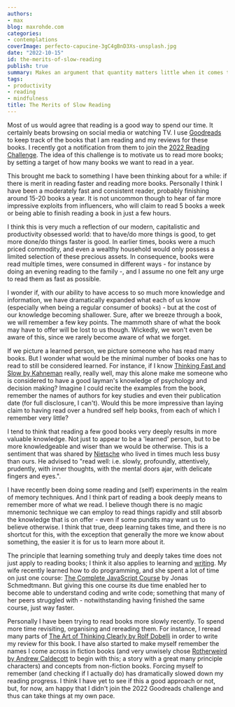 ```yaml
---
authors:
- max
blog: maxrohde.com
categories:
- contemplations
coverImage: perfecto-capucine-3gC4gBnD3Xs-unsplash.jpg
date: "2022-10-15"
id: the-merits-of-slow-reading
publish: true
summary: Makes an argument that quantity matters little when it comes to reading
tags:
- productivity
- reading
- mindfulness
title: The Merits of Slow Reading
---
```


Most of us would agree that reading is a good way to spend our time. It certainly beats browsing on social media or watching TV. I use [Goodreads](images/https://www.goodreads.com/user/show/65924679-max-rohde) to keep track of the books that I am reading and my reviews for these books. I recently got a notification from them to join the [2022 Reading Challenge](images/https://www.goodreads.com/challenges/show/11636-2022-reading-challenge). The idea of this challenge is to motivate us to read more books; by setting a target of how many books we want to read in a year.

This brought me back to something I have been thinking about for a while: if there is merit in reading faster and reading more books. Personally I think I have been a moderately fast and consistent reader, probably finishing around 15-20 books a year. It is not uncommon though to hear of far more impressive exploits from influencers, who will claim to read 5 books a week or being able to finish reading a book in just a few hours.

I think this is very much a reflection of our modern, capitalistic and productivity obsessed world: that to have/do more things is good, to get more done/do things faster is good. In earlier times, books were a much priced commodity, and even a wealthy household would only possess a limited selection of these precious assets. In consequence, books were read multiple times, were consumed in different ways - for instance by doing an evening reading to the family -, and I assume no one felt any urge to read them as fast as possible.

I wonder if, with our ability to have access to so much more knowledge and information, we have dramatically expanded what each of us know (especially when being a regular consumer of books) - but at the cost of our knowledge becoming shallower. Sure, after we breeze through a book, we will remember a few key points. The mammoth share of what the book may have to offer will be lost to us though. Wickedly, we won't even be aware of this, since we rarely become aware of what we forget.

If we picture a learned person, we picture someone who has read many books. But I wonder what would be the minimal number of books one has to read to still be considered learned. For instance, if I know [Thinking Fast and Slow by Kahneman](images/https://www.goodreads.com/book/show/11468377-thinking-fast-and-slow) really, really well, may this alone make me someone who is considered to have a good layman's knowledge of psychology and decision making? Imagine I could recite the examples from the book, remember the names of authors for key studies and even their publication date (for full disclosure, I can't). Would this be more impressive than laying claim to having read over a hundred self help books, from each of which I remember very little?

I tend to think that reading a few good books very deeply results in more valuable knowledge. Not just to appear to be a 'learned' person, but to be more knowledgeable and wiser than we would be otherwise. This is a sentiment that was shared by [Nietsche](images/https://arstechnica.com/staff/2022/05/just-say-no-to-content-nietzsches-surprising-information-diet/) who lived in times much less busy than ours. He advised to "read well: i.e. slowly, profoundly, attentively, prudently, with inner thoughts, with the mental doors ajar, with delicate fingers and eyes.".

I have recently been doing some reading and (self) experiments in the realm of memory techniques. And I think part of reading a book deeply means to remember more of what we read. I believe though there is no magic mnemonic technique we can employ to read things rapidly and still absorb the knowledge that is on offer - even if some pundits may want us to believe otherwise. I think that true, deep learning takes time, and there is no shortcut for this, with the exception that generally the more we know about something, the easier it is for us to learn more about it.

The principle that learning something truly and deeply takes time does not just apply to reading books; I think it also applies to learning and [writing](images/https://www.calnewport.com/blog/2022/03/09/john-mcphees-slow-productivity/). My wife recently learned how to do programming, and she spent a lot of time on just one course: [The Complete JavaScript Course](images/https://www.udemy.com/course/the-complete-javascript-course/) by Jonas Schmedtmann. But giving this one course its due time enabled her to become able to understand coding and write code; something that many of her peers struggled with - notwithstanding having finished the same course, just way faster.

Personally I have been trying to read books more slowly recently. To spend more time revisiting, organising and rereading them. For instance, I reread many parts of [The Art of Thinking Clearly by Rolf Dobelli](images/https://mxro.medium.com/the-art-of-thinking-clearly-book-review-88d888cff623) in order to write my review for this book. I have also started to make myself remember the names I come across in fiction books (and very unwisely chose [Rotherweird by Andrew Caldecott](images/https://www.goodreads.com/review/show/4712164879) to begin with this; a story with a great many principle characters) and concepts from non-fiction books. Forcing myself to remember (and checking if I actually do) has dramatically slowed down my reading progress. I think I have yet to see if this a good approach or not, but, for now, am happy that I didn't join the 2022 Goodreads challenge and thus can take things at my own pace.
